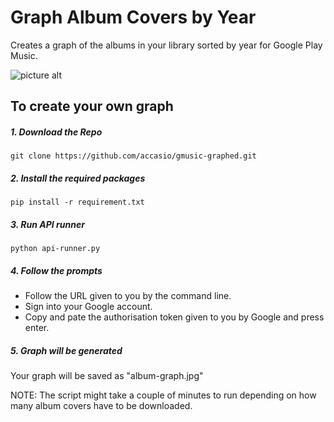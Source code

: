 # Graph Album Covers by Year
Creates a graph of the albums in your library sorted by year for Google Play Music.

![picture alt](https://raw.githubusercontent.com/acccasio/gmusic-graphed/master/example_graph.jpg)


## To create your own graph 

##### 1. Download the Repo 
`git clone https://github.com/accasio/gmusic-graphed.git`

##### 2. Install the required packages
`pip install -r requirement.txt`

##### 3. Run API runner
`python api-runner.py`

##### 4. Follow the prompts  
* Follow the URL given to you by the command line.
* Sign into your Google account.
* Copy and pate the authorisation token given to you by Google and press enter.

##### 5. Graph will be generated
Your graph will be saved as "album-graph.jpg"

NOTE: The script might take a couple of minutes to run depending on how many album covers have to be downloaded. 
